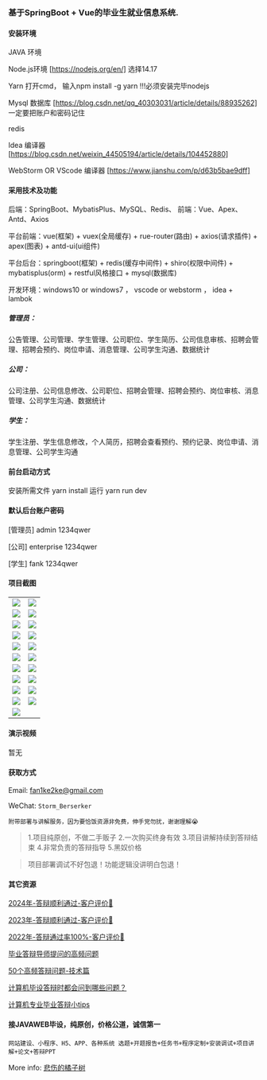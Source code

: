 ### 基于SpringBoot + Vue的毕业生就业信息系统.

#### 安装环境

JAVA 环境 

Node.js环境 [https://nodejs.org/en/] 选择14.17

Yarn 打开cmd， 输入npm install -g yarn !!!必须安装完毕nodejs

Mysql 数据库 [https://blog.csdn.net/qq_40303031/article/details/88935262] 一定要把账户和密码记住

redis

Idea 编译器 [https://blog.csdn.net/weixin_44505194/article/details/104452880]

WebStorm OR VScode 编译器 [https://www.jianshu.com/p/d63b5bae9dff]

#### 采用技术及功能

后端：SpringBoot、MybatisPlus、MySQL、Redis、
前端：Vue、Apex、Antd、Axios

平台前端：vue(框架) + vuex(全局缓存) + rue-router(路由) + axios(请求插件) + apex(图表)  + antd-ui(ui组件)

平台后台：springboot(框架) + redis(缓存中间件) + shiro(权限中间件) + mybatisplus(orm) + restful风格接口 + mysql(数据库)

开发环境：windows10 or windows7 ， vscode or webstorm ， idea + lambok

##### 管理员：
公告管理、公司管理、学生管理、公司职位、学生简历、公司信息审核、招聘会管理、招聘会预约、岗位申请、消息管理、公司学生沟通、数据统计

##### 公司：
公司注册、公司信息修改、公司职位、招聘会管理、招聘会预约、岗位审核、消息管理、公司学生沟通、数据统计

##### 学生：
学生注册、学生信息修改，个人简历，招聘会查看预约、预约记录、岗位申请、消息管理、公司学生沟通


#### 前台启动方式
安装所需文件 yarn install 
运行 yarn run dev

#### 默认后台账户密码
[管理员]
admin
1234qwer

[公司]
enterprise
1234qwer

[学生]
fank
1234qwer
#### 项目截图

|  |  |
|---------------------|---------------------|
| ![](https://fank-bucket-oss.oss-cn-beijing.aliyuncs.com/img/1728477337683.png) | ![](https://fank-bucket-oss.oss-cn-beijing.aliyuncs.com/img/1728477497506.png) |
| ![](https://fank-bucket-oss.oss-cn-beijing.aliyuncs.com/img/1728477715466.png) | ![](https://fank-bucket-oss.oss-cn-beijing.aliyuncs.com/img/1728477482568.png) |
| ![](https://fank-bucket-oss.oss-cn-beijing.aliyuncs.com/img/1728477702846.png) | ![](https://fank-bucket-oss.oss-cn-beijing.aliyuncs.com/img/1728477467370.png) |
| ![](https://fank-bucket-oss.oss-cn-beijing.aliyuncs.com/img/1728477630649.png) | ![](https://fank-bucket-oss.oss-cn-beijing.aliyuncs.com/img/1728477452144.png) |
| ![](https://fank-bucket-oss.oss-cn-beijing.aliyuncs.com/img/1728477603216.png) | ![](https://fank-bucket-oss.oss-cn-beijing.aliyuncs.com/img/1728477439422.png) |
| ![](https://fank-bucket-oss.oss-cn-beijing.aliyuncs.com/img/1728477585933.png) | ![](https://fank-bucket-oss.oss-cn-beijing.aliyuncs.com/img/1728477426360.png) |
| ![](https://fank-bucket-oss.oss-cn-beijing.aliyuncs.com/img/1728477571833.png) | ![](https://fank-bucket-oss.oss-cn-beijing.aliyuncs.com/img/1728477412801.png) |
| ![](https://fank-bucket-oss.oss-cn-beijing.aliyuncs.com/img/1728477556024.png) | ![](https://fank-bucket-oss.oss-cn-beijing.aliyuncs.com/img/1728477399243.png) |
| ![](https://fank-bucket-oss.oss-cn-beijing.aliyuncs.com/img/1728477542193.png) | ![](https://fank-bucket-oss.oss-cn-beijing.aliyuncs.com/img/1728477387634.png) |
| ![](https://fank-bucket-oss.oss-cn-beijing.aliyuncs.com/img/1728477511086.png) | ![](https://fank-bucket-oss.oss-cn-beijing.aliyuncs.com/img/1728477373245.png) |
| ![](https://fank-bucket-oss.oss-cn-beijing.aliyuncs.com/work/936e9baf53eb9a217af4f89c616dc19.png) |

#### 演示视频

暂无

#### 获取方式

Email: fan1ke2ke@gmail.com

WeChat: `Storm_Berserker`

`附带部署与讲解服务，因为要恰饭资源非免费，伸手党勿扰，谢谢理解😭`

> 1.项目纯原创，不做二手贩子 2.一次购买终身有效 3.项目讲解持续到答辩结束 4.非常负责的答辩指导 5.黑奴价格

> 项目部署调试不好包退！功能逻辑没讲明白包退！

#### 其它资源

[2024年-答辩顺利通过-客户评价👻](https://berserker287.github.io/2024/06/06/2024%E5%B9%B4%E7%AD%94%E8%BE%A9%E9%A1%BA%E5%88%A9%E9%80%9A%E8%BF%87/)

[2023年-答辩顺利通过-客户评价🐢](https://berserker287.github.io/2023/06/14/2023%E5%B9%B4%E7%AD%94%E8%BE%A9%E9%A1%BA%E5%88%A9%E9%80%9A%E8%BF%87/)

[2022年-答辩通过率100%-客户评价🐣](https://berserker287.github.io/2022/05/25/%E9%A1%B9%E7%9B%AE%E4%BA%A4%E6%98%93%E8%AE%B0%E5%BD%95/)

[毕业答辩导师提问的高频问题](https://berserker287.github.io/2023/06/13/%E6%AF%95%E4%B8%9A%E7%AD%94%E8%BE%A9%E5%AF%BC%E5%B8%88%E6%8F%90%E9%97%AE%E7%9A%84%E9%AB%98%E9%A2%91%E9%97%AE%E9%A2%98/)

[50个高频答辩问题-技术篇](https://berserker287.github.io/2023/06/13/50%E4%B8%AA%E9%AB%98%E9%A2%91%E7%AD%94%E8%BE%A9%E9%97%AE%E9%A2%98-%E6%8A%80%E6%9C%AF%E7%AF%87/)

[计算机毕设答辩时都会问到哪些问题？](https://www.zhihu.com/question/31020988)

[计算机专业毕业答辩小tips](https://zhuanlan.zhihu.com/p/145911029)

#### 接JAVAWEB毕设，纯原创，价格公道，诚信第一

`网站建设、小程序、H5、APP、各种系统 选题+开题报告+任务书+程序定制+安装调试+项目讲解+论文+答辩PPT`

More info: [悲伤的橘子树](https://berserker287.github.io/)
